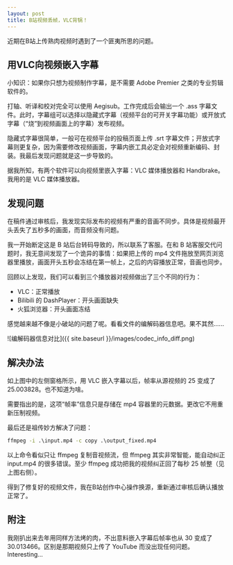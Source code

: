 ```yaml
---
layout: post
title: B站视频丢帧，VLC背锅！
---
```


近期在B站上传熟肉视频时遇到了一个匪夷所思的问题。

## 用VLC向视频嵌入字幕

小知识：如果你只想为视频制作字幕，是不需要 Adobe Premier 之类的专业剪辑软件的。

打轴、听译和校对完全可以使用 Aegisub。工作完成后会输出一个 .ass 字幕文件。此时，字幕组可以选择以隐藏式字幕（视频平台的可开关字幕功能）或开放式字幕（“烧”到视频画面上的字幕）发布视频。

隐藏式字幕很简单，一般可在视频平台的投稿页面上传 .srt 字幕文件；开放式字幕则更复杂，因为需要修改视频画面，字幕内嵌工具必定会对视频重新编码、封装。我最后发现问题就是这一步导致的。

据我所知，有两个软件可以向视频里嵌入字幕：VLC 媒体播放器和 Handbrake。我用的是 VLC 媒体播放器。

## 发现问题

在稿件通过审核后，我发现实际发布的视频有严重的音画不同步。具体是视频最开头丢失了五秒多的画面，而音频没有问题。

我一开始断定这是 B 站后台转码导致的，所以联系了客服。在和 B 站客服交代问题时，我无意间发现了一个诡异的事情：如果把上传的 mp4 文件拖放至网页浏览器里播放，画面开头五秒会冻结在第一帧上，之后的内容播放正常，音画也同步。

回顾以上发现，我们可以看到三个播放器对视频做出了三个不同的行为：

- VLC：正常播放
- Bilibili 的 DashPlayer：开头画面缺失
- 火狐浏览器：开头画面冻结

感觉越来越不像是小破站的问题了呢。看看文件的编解码器信息吧。果不其然......

![编解码器信息对比]({{ site.baseurl }}/images/codec_info_diff.png)

## 解决办法

如上图中的左侧窗格所示，用 VLC 嵌入字幕以后，帧率从源视频的 25 变成了 25.003828。也不知道为啥。

需要指出的是，这项“帧率”信息只是存储在 mp4 容器里的元数据。更改它不用重新压制视频。

最后还是祖传妙方解决了问题：

```bat
ffmpeg -i .\input.mp4 -c copy .\output_fixed.mp4
```

以上命令看似只让 ffmpeg 复制音视频流，但 ffmpeg 其实非常智能，能自动纠正 input.mp4 的很多错误。至少 ffmpeg 成功把我的视频纠正回了每秒 25 帧整（见上图右侧）。

得到了修复好的视频文件，我在B站创作中心操作换源，重新通过审核后确认播放正常了。

## 附注

我刚扒出来去年用同样方法烤的肉，不出意料嵌入字幕后帧率也从 30 变成了 30.013466。区别是那期视频只上传了 YouTube 而没出现任何问题。Interesting...